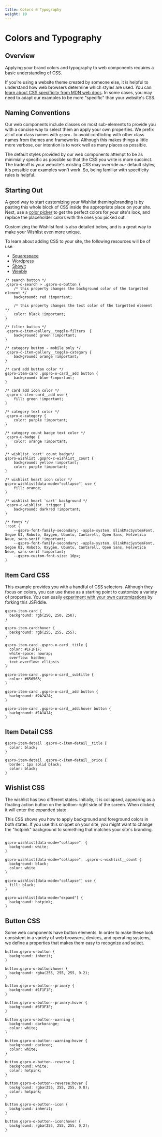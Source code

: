 ```yaml
---
title: Colors & Typography
weight: 10
---
```


# Colors and Typography

## Overview

Applying your brand colors and typography to web components requires a basic understanding of CSS.

If you're using a website theme created by someone else, it is helpful to understand how web browsers determine which styles are used. You can [learn about CSS specificity from MDN web docs](https://developer.mozilla.org/en-US/docs/Web/CSS/Specificity). In some cases, you may need to adapt our examples to be more "specific" than your website's CSS.

## Naming Conventions

Our web components include classes on most sub-elements to provide you with a concise way to select them an apply your own properties. We prefix all of our class names with `gspro-` to avoid conflicting with other class names from themes and frameworks. Although this makes things a little more verbose, our intention is to work well as many places as possible.

The default styles provided by our web components attempt to be as minimially specific as possible so that the CSS you write is more succinct. The tradeoff is your website's existing CSS may override _our_ default styles; it's possible our examples won't work. So, being familiar with specificity rules is helpful.

## Starting Out

A good way to start customizing your Wishlist theming/branding is by pasting this whole block of CSS inside the appropriate place on your site. Next, use a [color picker](https://www.w3schools.com/colors/colors_picker.asp) to get the perfect colors for your site's look, and replace the placeholder colors with the ones you picked out.

Customizing the Wishlist font is also detailed below, and is a great way to make your Wishlist even more unique.

To learn about adding CSS to your site, the following resources will be of use:
 - [Squarespace](https://support.squarespace.com/hc/en-us/articles/206545567-Using-the-CSS-Editor) 
 - [Wordpress](https://wordpress.com/support/editing-css/)
 - [Showit](https://learn.showit.co/en/articles/905069-blog-formatting-with-css-advanced)
 - [Weebly](https://www.weebly.com/websites/code-editor)

```
/* search button */
.gspro-o-search > .gspro-o-button {
    /* this property changes the background color of the targetted element */
    background: red !important;
    
    /* this property changes the text color of the targetted element */
    color: black !important; 
}

/* filter button */
.gspro-c-item-gallery__toggle-filters  {
    background: green !important;
}

/* category button - mobile only */
.gspro-c-item-gallery__toggle-category {
    background: orange !important;
}

/* card add button color */
gspro-item-card .gspro-o-card__add button {
    background: blue !important;
}

/* card add icon color */
.gspro-c-item-card__add use {
    fill: green !important;
}

/* category text color */
.gspro-o-category {
    color: purple !important; 
}

/* category count badge text color */
.gspro-u-badge {
    color: orange !important;
}

/* wishlist 'cart' count badge*/
gspro-wishlist .gspro-c-wishlist__count {
    background: yellow !important;
    color: purple !important;
}

/* wishlist heart icon color */
gspro-wishlist[data-mode="collapse"] use {
    fill: orange;
}

/* wishlist heart 'cart' background */
.gspro-c-wishlist__trigger {
    background: darkred !important;
}

/* fonts */
:root {
    --gspro-font-family-secondary: -apple-system, BlinkMacSystemFont, Segoe UI, Roboto, Oxygen, Ubuntu, Cantarell, Open Sans, Helvetica Neue, sans-serif !important;
    --gspro-font-family-secondary: -apple-system, BlinkMacSystemFont, Segoe UI, Roboto, Oxygen, Ubuntu, Cantarell, Open Sans, Helvetica Neue, sans-serif !important;
    --gspro-custom-font-size: 16px;
}
```


## Item Card CSS

This example provides you with a handful of CSS selectors. Although they focus on colors, you can use these as a starting point to customize a variety of properties. You can easily [experiment with your own customizations](https://jsfiddle.net/goshujomo/j1xd8uos/) by forking this JSFiddle.

```
gspro-item-card {
  background: rgb(250, 250, 250);
}

gspro-item-card:hover {
  background: rgb(255, 255, 255);
}

gspro-item-card .gspro-o-card__title {
  color: #1F1F1F;
  white-space: nowrap;
  overflow: hidden;
  text-overflow: ellipsis
}

gspro-item-card .gspro-o-card__subtitle {
  color: #656565;
}

gspro-item-card .gspro-o-card__add button {
  background: #2A2A2A;
}

gspro-item-card .gspro-o-card__add:hover button {
  background: #1A1A1A;
}
```

## Item Detail CSS

```
gspro-item-detail .gspro-c-item-detail__title {
  color: black;
}

gspro-item-detail .gspro-c-item-detail__price {
  border: 1px solid black;
  color: black;
}
```

## Wishlist CSS

The wishlist has two different states. Initially, it is collapsed, appearing as a floating action button on the bottom-right side of the screen. When clicked, it will enter the expanded state.

This CSS shows you how to apply background and foreground colors in both states. If you use this snippet on your site, you might want to change the "hotpink" background to something that matches your site's branding.

```

gspro-wishlist[data-mode="collapse"] {
  background: white;
}

gspro-wishlist[data-mode="collapse"] .gspro-c-wishlist__count {
  background: black;
  color: white
}

gspro-wishlist[data-mode="collapse"] use {
  fill: black;
}

gspro-wishlist[data-mode="expand"] {
  background: hotpink;
}
```

## Button CSS

Some web components have button elements. In order to make these look consistent in a variety of web browsers, devices, and operating systems, we define a properties that makes them easy to recognize and select.

```
button.gspro-o-button {
  background: inherit;
}

button.gspro-o-button:hover {
  background: rgba(255, 255, 255, 0.2);
}

button.gspro-o-button--primary {
  background: #1F1F1F;
}

button.gspro-o-button--primary:hover {
  background: #3F3F3F;
}

button.gspro-o-button--warning {
  background: darkorange;
  color: white;
}

button.gspro-o-button--warning:hover {
  background: darkred;
  color: white;
}

button.gspro-o-button--reverse {
  background: white;
  color: hotpink;
}

button.gspro-o-button--reverse:hover {
  background: rgba(255, 255, 255, 0.8);
  color: hotpink;
}

button.gspro-o-button--icon {
  background: inherit;
}

button.gspro-o-button--icon:hover {
  background: rgba(255, 255, 255, 0.2);
}

```
